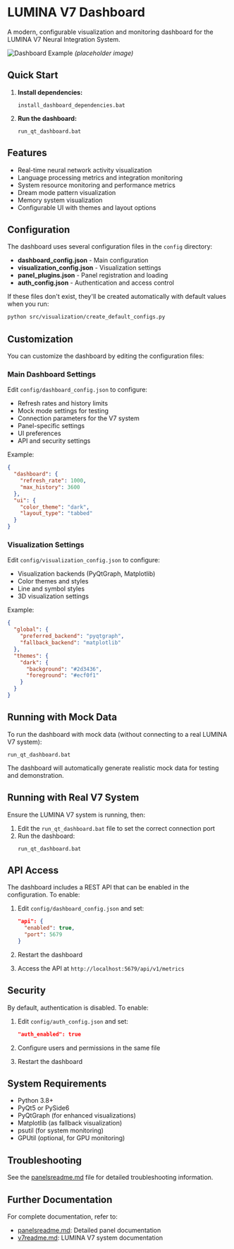 # LUMINA V7 Dashboard

A modern, configurable visualization and monitoring dashboard for the LUMINA V7 Neural Integration System.

![Dashboard Example](screenshots/dashboard_example.png) *(placeholder image)*

## Quick Start

1. **Install dependencies:**
   ```batch
   install_dashboard_dependencies.bat
   ```

2. **Run the dashboard:**
   ```batch
   run_qt_dashboard.bat
   ```

## Features

- Real-time neural network activity visualization
- Language processing metrics and integration monitoring
- System resource monitoring and performance metrics
- Dream mode pattern visualization
- Memory system visualization
- Configurable UI with themes and layout options

## Configuration

The dashboard uses several configuration files in the `config` directory:

- **dashboard_config.json** - Main configuration
- **visualization_config.json** - Visualization settings
- **panel_plugins.json** - Panel registration and loading
- **auth_config.json** - Authentication and access control

If these files don't exist, they'll be created automatically with default values when you run:

```bash
python src/visualization/create_default_configs.py
```

## Customization

You can customize the dashboard by editing the configuration files:

### Main Dashboard Settings

Edit `config/dashboard_config.json` to configure:
- Refresh rates and history limits
- Mock mode settings for testing
- Connection parameters for the V7 system
- Panel-specific settings
- UI preferences
- API and security settings

Example:
```json
{
  "dashboard": {
    "refresh_rate": 1000,
    "max_history": 3600
  },
  "ui": {
    "color_theme": "dark",
    "layout_type": "tabbed"
  }
}
```

### Visualization Settings

Edit `config/visualization_config.json` to configure:
- Visualization backends (PyQtGraph, Matplotlib)
- Color themes and styles
- Line and symbol styles
- 3D visualization settings

Example:
```json
{
  "global": {
    "preferred_backend": "pyqtgraph",
    "fallback_backend": "matplotlib"
  },
  "themes": {
    "dark": {
      "background": "#2d3436",
      "foreground": "#ecf0f1"
    }
  }
}
```

## Running with Mock Data

To run the dashboard with mock data (without connecting to a real LUMINA V7 system):

```batch
run_qt_dashboard.bat
```

The dashboard will automatically generate realistic mock data for testing and demonstration.

## Running with Real V7 System

Ensure the LUMINA V7 system is running, then:

1. Edit the `run_qt_dashboard.bat` file to set the correct connection port
2. Run the dashboard:
   ```batch
   run_qt_dashboard.bat
   ```

## API Access

The dashboard includes a REST API that can be enabled in the configuration. To enable:

1. Edit `config/dashboard_config.json` and set:
   ```json
   "api": {
     "enabled": true,
     "port": 5679
   }
   ```

2. Restart the dashboard

3. Access the API at `http://localhost:5679/api/v1/metrics`

## Security

By default, authentication is disabled. To enable:

1. Edit `config/auth_config.json` and set:
   ```json
   "auth_enabled": true
   ```

2. Configure users and permissions in the same file

3. Restart the dashboard

## System Requirements

- Python 3.8+
- PyQt5 or PySide6
- PyQtGraph (for enhanced visualizations)
- Matplotlib (as fallback visualization)
- psutil (for system monitoring)
- GPUtil (optional, for GPU monitoring)

## Troubleshooting

See the [panelsreadme.md](panelsreadme.md) file for detailed troubleshooting information.

## Further Documentation

For complete documentation, refer to:
- [panelsreadme.md](panelsreadme.md): Detailed panel documentation
- [v7readme.md](v7readme.md): LUMINA V7 system documentation 